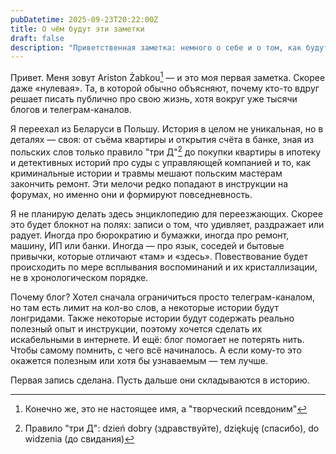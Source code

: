 ```yaml
---
pubDatetime: 2025-09-23T20:22:00Z
title: О чём будут эти заметки
draft: false
description: "Приветственная заметка: немного о себе и о том, как будут устроены будущие записи."
---
```


Привет. Меня зовут Ariston Żabkou[^1] — и это моя первая заметка.
Скорее даже «нулевая». Та, в которой обычно объясняют, почему кто-то вдруг решает писать публично про свою жизнь, хотя вокруг уже тысячи блогов и телеграм-каналов.

Я переехал из Беларуси в Польшу. История в целом не уникальная, но в деталях — своя: от съёма квартиры и открытия счёта в банке, зная из польских слов только правило "три Д"[^2] до покупки квартиры в ипотеку и детективных историй про суды с управляющей компанией и то, как криминальные истории и травмы мешают польским мастерам закончить ремонт. Эти мелочи редко попадают в инструкции на форумах, но именно они и формируют повседневность.

Я не планирую делать здесь энциклопедию для переезжающих. Скорее это будет блокнот на полях: записи о том, что удивляет, раздражает или радует. Иногда про бюрократию и бумажки, иногда про ремонт, машину, ИП или банки. Иногда — про язык, соседей и бытовые привычки, которые отличают «там» и «здесь». Повествование будет происходить по мере всплывания воспоминаний и их кристаллизации, не в хронологическом порядке.

Почему блог? Хотел сначала ограничиться просто телеграм-каналом, но там есть лимит на кол-во слов, а некоторые истории будут лонгридами. Также некоторые истории будут содержать реально полезный опыт и инструкции, поэтому хочется сделать их искабельными в интернете. И ещё: блог помогает не потерять нить. Чтобы самому помнить, с чего всё начиналось. А если кому-то это окажется полезным или хотя бы узнаваемым — тем лучше.

Первая запись сделана. Пусть дальше они складываются в историю.

[^1]: Конечно же, это не настоящее имя, а "творческий псевдоним"
[^2]: Правило "три Д": dzień dobry (здравствуйте), dziękuję (спасибо), do widzenia (до свидания)
